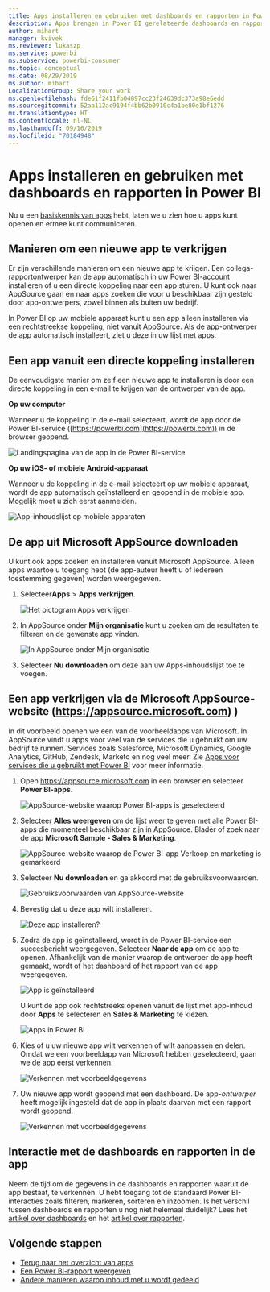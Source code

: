 ```yaml
---
title: Apps installeren en gebruiken met dashboards en rapporten in Power BI
description: Apps brengen in Power BI gerelateerde dashboards en rapporten allemaal op één plek samen.
author: mihart
manager: kvivek
ms.reviewer: lukaszp
ms.service: powerbi
ms.subservice: powerbi-consumer
ms.topic: conceptual
ms.date: 08/29/2019
ms.author: mihart
LocalizationGroup: Share your work
ms.openlocfilehash: fde61f2411fb04897cc23f24639dc373a98e6edd
ms.sourcegitcommit: 52aa112ac9194f4bb62b0910c4a1be80e1bf1276
ms.translationtype: HT
ms.contentlocale: nl-NL
ms.lasthandoff: 09/16/2019
ms.locfileid: "70184948"
---
```

# <a name="install-and-use-apps-with-dashboards-and-reports-in-power-bi"></a>Apps installeren en gebruiken met dashboards en rapporten in Power BI
Nu u een [basiskennis van apps](end-user-apps.md) hebt, laten we u zien hoe u apps kunt openen en ermee kunt communiceren. 

## <a name="ways-to-get-a-new-app"></a>Manieren om een ​​nieuwe app te verkrijgen
Er zijn verschillende manieren om een ​​nieuwe app te krijgen. Een collega-rapportontwerper kan de app automatisch in uw Power BI-account installeren of u een directe koppeling naar een app sturen. U kunt ook naar AppSource gaan en naar apps zoeken die voor u beschikbaar zijn gesteld door app-ontwerpers, zowel binnen als buiten uw bedrijf. 

In Power BI op uw mobiele apparaat kunt u een app alleen installeren via een rechtstreekse koppeling, niet vanuit AppSource. Als de app-ontwerper de app automatisch installeert, ziet u deze in uw lijst met apps.

## <a name="install-an-app-from-a-direct-link"></a>Een app vanuit een directe koppeling installeren
De eenvoudigste manier om zelf een nieuwe app te installeren is door een directe koppeling in een e-mail te krijgen van de ontwerper van de app.  

**Op uw computer** 

Wanneer u de koppeling in de e-mail selecteert, wordt de app door de Power BI-service ([https://powerbi.com](https://powerbi.com)) in de browser geopend. 

![Landingspagina van de app in de Power BI-service](./media/end-user-app-view/power-bi-app-from-link.png)

**Op uw iOS- of mobiele Android-apparaat** 

Wanneer u de koppeling in de e-mail selecteert op uw mobiele apparaat, wordt de app automatisch geïnstalleerd en geopend in de mobiele app. Mogelijk moet u zich eerst aanmelden. 

![App-inhoudslijst op mobiele apparaten](./media/end-user-app-view/power-bi-ios.png)

## <a name="get-the-app-from-microsoft-appsource"></a>De app uit Microsoft AppSource downloaden
U kunt ook apps zoeken en installeren vanuit Microsoft AppSource. Alleen apps waartoe u toegang hebt (de app-auteur heeft u of iedereen toestemming gegeven) worden weergegeven.

1. Selecteer**Apps**  > **Apps verkrijgen**. 
   
    ![Het pictogram Apps verkrijgen](./media/end-user-app-view/power-bi-get-app2.png)    
2. In AppSource onder **Mijn organisatie** kunt u zoeken om de resultaten te filteren en de gewenste app vinden.
   
    ![In AppSource onder Mijn organisatie](./media/end-user-app-view/power-bi-opportunity-app.png)
3. Selecteer **Nu downloaden** om deze aan uw Apps-inhoudslijst toe te voegen. 

## <a name="get-an-app-from-the-microsoft-appsource-website-httpsappsourcemicrosoftcom"></a>Een app verkrijgen via de Microsoft AppSource-website (https://appsource.microsoft.com) )
In dit voorbeeld openen we een van de voorbeeldapps van Microsoft. In AppSource vindt u apps voor veel van de services die u gebruikt om uw bedrijf te runnen.  Services zoals Salesforce, Microsoft Dynamics, Google Analytics, GitHub, Zendesk, Marketo en nog veel meer. Zie [Apps voor services die u gebruikt met Power BI](../service-connect-to-services.md) voor meer informatie. 

1. Open https://appsource.microsoft.com in een browser en selecteer **Power BI-apps**.

    ![AppSource-website waarop Power BI-apps is geselecteerd  ](./media/end-user-apps/power-bi-appsource.png)


2. Selecteer **Alles weergeven** om de lijst weer te geven met alle Power BI-apps die momenteel beschikbaar zijn in AppSource. Blader of zoek naar de app **Microsoft Sample - Sales & Marketing**.

    ![AppSource-website waarop de Power BI-app Verkoop en marketing is gemarkeerd  ](./media/end-user-apps/power-bi-appsource-samples.png)

3. Selecteer **Nu downloaden** en ga akkoord met de gebruiksvoorwaarden.

    ![Gebruiksvoorwaarden van AppSource-website ](./media/end-user-apps/power-bi-permission.png)


4. Bevestig dat u deze app wilt installeren.

    ![Deze app installeren?  ](./media/end-user-apps/power-bi-app-install.png)

5. Zodra de app is geïnstalleerd, wordt in de Power BI-service een succesbericht weergegeven. Selecteer **Naar de app** om de app te openen. Afhankelijk van de manier waarop de ontwerper de app heeft gemaakt, wordt of het dashboard of het rapport van de app weergegeven.

    ![App is geïnstalleerd ](./media/end-user-apps/power-bi-app-ready.png)

    U kunt de app ook rechtstreeks openen vanuit de lijst met app-inhoud door **Apps** te selecteren en **Sales & Marketing** te kiezen.

    ![Apps in Power BI](./media/end-user-apps/power-bi-apps.png)


6. Kies of u uw nieuwe app wilt verkennen of wilt aanpassen en delen. Omdat we een voorbeeldapp van Microsoft hebben geselecteerd, gaan we de app eerst verkennen. 

    ![Verkennen met voorbeeldgegevens](./media/end-user-apps/power-bi-explore.png)

7.  Uw nieuwe app wordt geopend met een dashboard. De app-*ontwerper* heeft mogelijk ingesteld dat de app in plaats daarvan met een rapport wordt geopend.  

    ![Verkennen met voorbeeldgegevens](./media/end-user-apps/power-bi-new-app.png)




## <a name="interact-with-the-dashboards-and-reports-in-the-app"></a>Interactie met de dashboards en rapporten in de app
Neem de tijd om de gegevens in de dashboards en rapporten waaruit de app bestaat, te verkennen. U hebt toegang tot de standaard Power BI-interacties zoals filteren, markeren, sorteren en inzoomen.  Is het verschil tussen dashboards en rapporten u nog niet helemaal duidelijk?  Lees het [artikel over dashboards](end-user-dashboards.md) en het [artikel over rapporten](end-user-reports.md).  




## <a name="next-steps"></a>Volgende stappen
* [Terug naar het overzicht van apps](end-user-apps.md)
* [Een Power BI-rapport weergeven](end-user-report-open.md)
* [Andere manieren waarop inhoud met u wordt gedeeld](end-user-shared-with-me.md)
